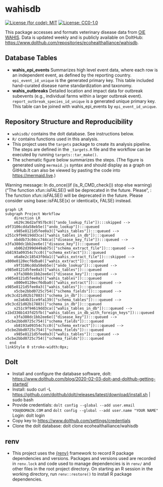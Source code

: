 
<!-- README.md is generated from README.Rmd. Please edit that file -->

# wahisdb

[![License (for code):
MIT](https://img.shields.io/badge/License%20(for%20code)-MIT-green.svg)](https://opensource.org/licenses/MIT)
[![License:
CC0-1.0](https://img.shields.io/badge/License%20(for%20data)-CC0_1.0-lightgrey.svg)](http://creativecommons.org/publicdomain/zero/1.0/)

This package accesses and formats veterinary disease data from [OIE
WAHIS](https://wahis.woah.org/#/home). Data is updated weekly and is
publicly available on DoltHub:
<https://www.dolthub.com/repositories/ecohealthalliance/wahisdb>.

## Database Tables

- **wahis_epi_events** Summarizes high level event data, where each row
  is an independent event, as defined by the reporting country.
  `epi_event_id_unique` is the generated primary key. This table
  included hand-curated disease name standardization and taxonomy.
- **wahis_outbreaks** Detailed location and impact data for outbreak
  subevents (e.g., individual farms within a larger outbreak event).
  `report_outbreak_species_id_unique` is a generated unique primary key.
  This table can be joined with wahis_epi_events by
  `epi_event_id_unique`.

## Repository Structure and Reproducibility

- `wahisdb/` contains the dolt database. See instructions below.
- `R/` contains functions used in this analysis.
- This project uses the `targets` package to create its analysis
  pipeline. The steps are defined in the `_targets.R` file and the
  workflow can be executed by running `targets::tar_make()`.
- The schematic figure below summarizes the steps. (The figure is
  generated using `mermaid.js` syntax and should display as a graph on
  GitHub.It can also be viewed by pasting the code into
  <https://mermaid.live>.)

Warning message: In do_once((if (is_R\_CMD_check()) stop else
warning)(“The function xfun::isFALSE() will be deprecated in the future.
Please”, : The function xfun::isFALSE() will be deprecated in the
future. Please consider using base::isFALSE(x) or identical(x, FALSE)
instead.

``` mermaid
graph LR
subgraph Project Workflow
    direction LR
    x629c36d2af957bc8(["ando_lookup_file"]):::skipped --> x9f3106cdda58eb5e(["ando_lookup"]):::queued
    x985e8121d5fee0a3(["wahis_tables"]):::queued --> x251c9f94619dd3ca(["wahis_tables_in_db"]):::queued
    xbddb73c04cc744ca(["disease_key_file"]):::queued --> x3fa380dc1bb2ee6e(["disease_key"]):::queued
    xb062d399d449ab75(["schema_extract_file"]):::queued --> xb8193a09354c7cc0(["schema_extract"]):::queued
    x6a8e2c18543f0da1(["wahis_extract_file"]):::skipped --> x800e0120ecf6dba0(["wahis_extract"]):::queued
    x9f3106cdda58eb5e(["ando_lookup"]):::queued --> x985e8121d5fee0a3(["wahis_tables"]):::queued
    x3fa380dc1bb2ee6e(["disease_key"]):::queued --> x985e8121d5fee0a3(["wahis_tables"]):::queued
    x800e0120ecf6dba0(["wahis_extract"]):::queued --> x985e8121d5fee0a3(["wahis_tables"]):::queued
    x5cbe2bbd0725c754(["schema_fields"]):::queued --> x9c3cd21d02b17883(["schema_in_db"]):::queued
    xe2a64b31ce9fa139(["schema_tables"]):::queued --> x9c3cd21d02b17883(["schema_in_db"]):::queued
    x251c9f94619dd3ca(["wahis_tables_in_db"]):::queued --> x1bd336b143fd25fb(["wahis_tables_in_db_with_foreign_keys"]):::queued
    x3fa380dc1bb2ee6e(["disease_key"]):::queued --> x5cbe2bbd0725c754(["schema_fields"]):::queued
    xb8193a09354c7cc0(["schema_extract"]):::queued --> x5cbe2bbd0725c754(["schema_fields"]):::queued
    x985e8121d5fee0a3(["wahis_tables"]):::queued --> x5cbe2bbd0725c754(["schema_fields"]):::queued
  end
linkStyle 0 stroke-width:0px;
```

## Dolt

- Install and configure the database software, dolt:
  <https://www.dolthub.com/blog/2020-02-03-dolt-and-dolthub-getting-started/>
- Install: sudo curl -L
  <https://github.com/dolthub/dolt/releases/latest/download/install.sh>
  \| sudo bash
- Provide credentials:
  `dolt config --global --add user.email YOU@DOMAIN.COM` and
  `dolt config --global --add user.name "YOUR NAME"` Login: dolt login
- Copy key to <https://www.dolthub.com/settings/credentials>
- Clone the dolt database: dolt clone ecohealthalliance/wahisdb

## renv

- This project uses the [{renv}](https://rstudio.github.io/renv/)
  framework to record R package dependencies and versions. Packages and
  versions used are recorded in `renv.lock` and code used to manage
  dependencies is in `renv/` and other files in the root project
  directory. On starting an R session in the working directory, run
  `renv::restore()` to install R package dependencies.
